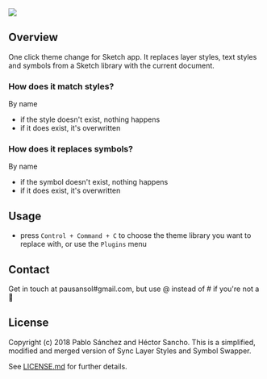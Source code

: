 <img src='https://raw.githubusercontent.com/pausansol/camilo/master/images/cover.png'>

## Overview
One click theme change for Sketch app. It replaces layer styles, text styles and symbols from a Sketch library with the current document. 

### How does it match styles?
By name
* if the style doesn't exist, nothing happens
* if it does exist, it's overwritten

### How does it replaces symbols?
By name
* if the symbol doesn't exist, nothing happens
* if it does exist, it's overwritten

## Usage
* press `Control + Command + C` to choose the theme library you want to replace with, or use the `Plugins` menu

## Contact
Get in touch at pausansol#gmail.com, but use @ instead of # if you're not a 🤖

## License
Copyright (c) 2018 Pablo Sánchez and Héctor Sancho. This is a simplified, modified and merged version of Sync Layer Styles and Symbol Swapper.

See [LICENSE.md](https://github.com/pausansol/camilo/blob/master/LICENSE.md) for further details.
